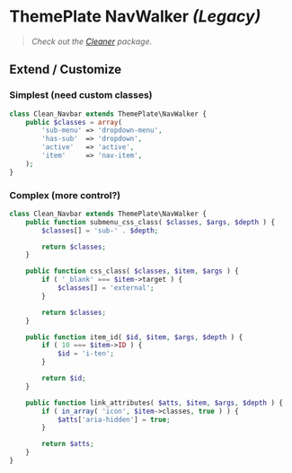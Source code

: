 # ThemePlate NavWalker _(Legacy)_

> _Check out the [Cleaner](https://github.com/ThemePlate/Cleaner) package._

## Extend / Customize

### Simplest (need custom classes)

```php
class Clean_Navbar extends ThemePlate\NavWalker {
	public $classes = array(
		'sub-menu' => 'dropdown-menu',
		'has-sub'  => 'dropdown',
		'active'   => 'active',
		'item'     => 'nav-item',
	);
}
```

### Complex (more control?)

```php
class Clean_Navbar extends ThemePlate\NavWalker {
	public function submenu_css_class( $classes, $args, $depth ) {
		$classes[] = 'sub-' . $depth;

		return $classes;
	}

	public function css_class( $classes, $item, $args ) {
		if ( '_blank' === $item->target ) {
			$classes[] = 'external';
		}

		return $classes;
	}

	public function item_id( $id, $item, $args, $depth ) {
		if ( 10 === $item->ID ) {
			$id = 'i-ten';
		}

		return $id;
	}

	public function link_attributes( $atts, $item, $args, $depth ) {
		if ( in_array( 'icon', $item->classes, true ) ) {
			$atts['aria-hidden'] = true;
		}

		return $atts;
	}
}
```
